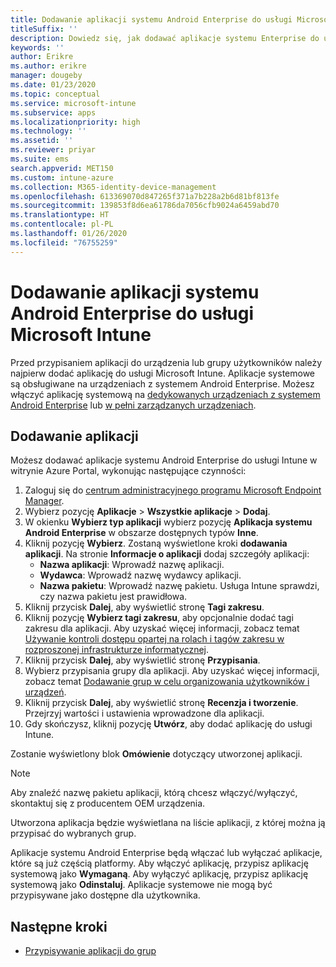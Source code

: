 ```yaml
---
title: Dodawanie aplikacji systemu Android Enterprise do usługi Microsoft Intune
titleSuffix: ''
description: Dowiedz się, jak dodawać aplikacje systemu Enterprise do usługi Microsoft Intune.
keywords: ''
author: Erikre
ms.author: erikre
manager: dougeby
ms.date: 01/23/2020
ms.topic: conceptual
ms.service: microsoft-intune
ms.subservice: apps
ms.localizationpriority: high
ms.technology: ''
ms.assetid: ''
ms.reviewer: priyar
ms.suite: ems
search.appverid: MET150
ms.custom: intune-azure
ms.collection: M365-identity-device-management
ms.openlocfilehash: 613369070d847265f371a7b228a2b6d81bf813fe
ms.sourcegitcommit: 139853f8d6ea61786da7056cfb9024a6459abd70
ms.translationtype: HT
ms.contentlocale: pl-PL
ms.lasthandoff: 01/26/2020
ms.locfileid: "76755259"
---
```

# <a name="add-android-enterprise-system-apps-to-microsoft-intune"></a>Dodawanie aplikacji systemu Android Enterprise do usługi Microsoft Intune

Przed przypisaniem aplikacji do urządzenia lub grupy użytkowników należy najpierw dodać aplikację do usługi Microsoft Intune. Aplikacje systemowe są obsługiwane na urządzeniach z systemem Android Enterprise. Możesz włączyć aplikację systemową na [dedykowanych urządzeniach z systemem Android Enterprise](../enrollment/android-kiosk-enroll.md) lub [w pełni zarządzanych urządzeniach](../enrollment/android-fully-managed-enroll.md).

## <a name="add-the-app"></a>Dodawanie aplikacji

Możesz dodawać aplikacje systemu Android Enterprise do usługi Intune w witrynie Azure Portal, wykonując następujące czynności:

1. Zaloguj się do [centrum administracyjnego programu Microsoft Endpoint Manager](https://go.microsoft.com/fwlink/?linkid=2109431).
2. Wybierz pozycję **Aplikacje** > **Wszystkie aplikacje** > **Dodaj**.
3. W okienku **Wybierz typ aplikacji** wybierz pozycję **Aplikacja systemu Android Enterprise** w obszarze dostępnych typów **Inne**.
4. Kliknij pozycję **Wybierz**. Zostaną wyświetlone kroki **dodawania aplikacji**.
Na stronie **Informacje o aplikacji** dodaj szczegóły aplikacji:
    - **Nazwa aplikacji**: Wprowadź nazwę aplikacji.
    - **Wydawca**: Wprowadź nazwę wydawcy aplikacji.  
    - **Nazwa pakietu**: Wprowadź nazwę pakietu. Usługa Intune sprawdzi, czy nazwa pakietu jest prawidłowa.
5. Kliknij przycisk **Dalej**, aby wyświetlić stronę **Tagi zakresu**.
8. Kliknij pozycję **Wybierz tagi zakresu**, aby opcjonalnie dodać tagi zakresu dla aplikacji. Aby uzyskać więcej informacji, zobacz temat [Używanie kontroli dostępu opartej na rolach i tagów zakresu w rozproszonej infrastrukturze informatycznej](~/fundamentals/scope-tags.md).
9. Kliknij przycisk **Dalej**, aby wyświetlić stronę **Przypisania**.
10. Wybierz przypisania grupy dla aplikacji. Aby uzyskać więcej informacji, zobacz temat [Dodawanie grup w celu organizowania użytkowników i urządzeń](~/fundamentals/groups-add.md). 
11. Kliknij przycisk **Dalej**, aby wyświetlić stronę **Recenzja i tworzenie**. Przejrzyj wartości i ustawienia wprowadzone dla aplikacji.
12. Gdy skończysz, kliknij pozycję **Utwórz**, aby dodać aplikację do usługi Intune.

Zostanie wyświetlony blok **Omówienie** dotyczący utworzonej aplikacji.

> [!NOTE]
> Aby znaleźć nazwę pakietu aplikacji, którą chcesz włączyć/wyłączyć, skontaktuj się z producentem OEM urządzenia.

Utworzona aplikacja będzie wyświetlana na liście aplikacji, z której można ją przypisać do wybranych grup. 

Aplikacje systemu Android Enterprise będą włączać lub wyłączać aplikacje, które są już częścią platformy. Aby włączyć aplikację, przypisz aplikację systemową jako **Wymaganą**. Aby wyłączyć aplikację, przypisz aplikację systemową jako **Odinstaluj**. Aplikacje systemowe nie mogą być przypisywane jako dostępne dla użytkownika.


## <a name="next-steps"></a>Następne kroki

- [Przypisywanie aplikacji do grup](apps-deploy.md)
